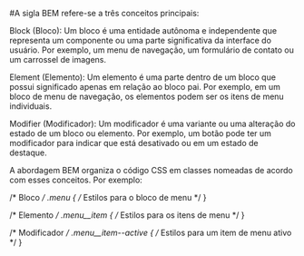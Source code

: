 #A sigla BEM refere-se a três conceitos principais:

Block (Bloco): Um bloco é uma entidade autônoma e independente que representa um componente ou uma parte significativa da interface do usuário. Por exemplo, um menu de navegação, um formulário de contato ou um carrossel de imagens.

Element (Elemento): Um elemento é uma parte dentro de um bloco que possui significado apenas em relação ao bloco pai. Por exemplo, em um bloco de menu de navegação, os elementos podem ser os itens de menu individuais.

Modifier (Modificador): Um modificador é uma variante ou uma alteração do estado de um bloco ou elemento. Por exemplo, um botão pode ter um modificador para indicar que está desativado ou em um estado de destaque.

A abordagem BEM organiza o código CSS em classes nomeadas de acordo com esses conceitos. Por exemplo:

/* Bloco */
.menu {
  /* Estilos para o bloco de menu */
}

/* Elemento */
.menu__item {
  /* Estilos para os itens de menu */
}

/* Modificador */
.menu__item--active {
  /* Estilos para um item de menu ativo */
}
